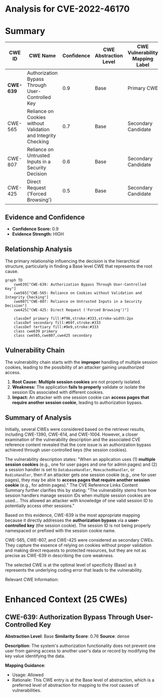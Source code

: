 # Analysis for CVE-2022-46170

# Summary

| CWE ID | CWE Name | Confidence | CWE Abstraction Level | CWE Vulnerability Mapping Label | CWE-Vulnerability Mapping Notes |
|---|---|---|---|---|---|
| **CWE-639** | Authorization Bypass Through User-Controlled Key | 0.9 | Base | Primary CWE | Allowed |
| CWE-565 | Reliance on Cookies without Validation and Integrity Checking | 0.7 | Base | Secondary Candidate | Allowed |
| CWE-807 | Reliance on Untrusted Inputs in a Security Decision | 0.6 | Base | Secondary Candidate | Allowed |
| CWE-425 | Direct Request ('Forced Browsing') | 0.5 | Base | Secondary Candidate | Allowed |

## Evidence and Confidence

*   **Confidence Score:** 0.9
*   **Evidence Strength:** HIGH

## Relationship Analysis

The primary relationship influencing the decision is the hierarchical structure, particularly in finding a Base level CWE that represents the root cause.

```mermaid
graph TD
    cwe639["CWE-639: Authorization Bypass Through User-Controlled Key"]
    cwe565["CWE-565: Reliance on Cookies without Validation and Integrity Checking"]
    cwe807["CWE-807: Reliance on Untrusted Inputs in a Security Decision"]
    cwe425["CWE-425: Direct Request ('Forced Browsing')"]

    classDef primary fill:#f96,stroke:#333,stroke-width:2px
    classDef secondary fill:#69f,stroke:#333
    classDef tertiary fill:#9e9,stroke:#333
    class cwe639 primary
    class cwe565,cwe807,cwe425 secondary
```

## Vulnerability Chain

The vulnerability chain starts with the **improper** handling of multiple session cookies, leading to the possibility of an attacker gaining unauthorized access.

1.  **Root Cause:** **Multiple session cookies** are not properly isolated.
2.  **Weakness:** The application **fails to properly** validate or isolate the session IDs associated with different cookies.
3.  **Impact:** An attacker with one session cookie can **access pages that require another session cookie**, leading to authorization bypass.

## Summary of Analysis

Initially, several CWEs were considered based on the retriever results, including CWE-1390, CWE-614, and CWE-1004. However, a closer examination of the vulnerability description and the associated CVE reference content revealed that the core issue is an authorization bypass achieved through user-controlled keys (the session cookies).

The vulnerability description states: "When an application uses (1) **multiple session cookies** (e.g., one for user pages and one for admin pages) and (2) a session handler is set to `DatabaseHandler`, `MemcachedHandler`, or `RedisHandler`, then if an attacker gets one session cookie (e.g., one for user pages), they may be able to **access pages that require another session cookie** (e.g., for admin pages)." The CVE Reference Links Content Summary further clarifies this by stating: "The vulnerability stems from how session handlers manage session IDs when multiple session cookies are used... This allowed an attacker with knowledge of one valid session ID to potentially access other sessions."

Based on this evidence, CWE-639 is the most appropriate mapping because it directly addresses the **authorization bypass** via a **user-controlled key** (the session cookie). The session ID is not being properly namespaced or prefixed with the session cookie name.

CWE-565, CWE-807, and CWE-425 were considered as secondary CWEs. They capture the essence of relying on cookies without proper validation and making direct requests to protected resources, but they are not as precise as CWE-639 in describing the core weakness.

The selected CWE is at the optimal level of specificity (Base) as it represents the underlying coding error that leads to the vulnerability.

Relevant CWE Information:

# Enhanced Context (25 CWEs)

## CWE-639: Authorization Bypass Through User-Controlled Key
**Abstraction Level**: Base
**Similarity Score**: 0.76
**Source**: dense

**Description**:
The system's authorization functionality does not prevent one user from gaining access to another user's data or record by modifying the key value identifying the data.

**Mapping Guidance**:
- Usage: Allowed
- Rationale: This CWE entry is at the Base level of abstraction, which is a preferred level of abstraction for mapping to the root causes of vulnerabilities.